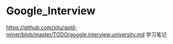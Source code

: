 # Google_Interview
https://github.com/xitu/gold-miner/blob/master/TODO/google.interview.university.md 学习笔记
